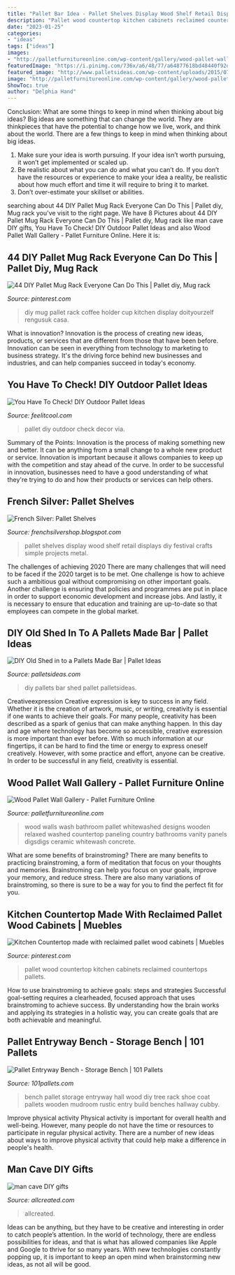 ```yaml
---
title: "Pallet Bar Idea - Pallet Shelves Display Wood Shelf Retail Displays Diy Festival Crafts Simple Projects Metal"
description: "Pallet wood countertop kitchen cabinets reclaimed countertops pallets"
date: "2023-01-25"
categories:
- "ideas"
tags: ["ideas"]
images:
- "http://palletfurnitureonline.com/wp-content/gallery/wood-pallet-wall-gallery/white-wash-wood-wall-designs.jpg"
featuredImage: "https://i.pinimg.com/736x/a6/48/77/a64877618bd48440f92d860eb15eb4f5.jpg"
featured_image: "http://www.palletsideas.com/wp-content/uploads/2015/07/DIY-Pallets-Made-Bar-1.jpg"
image: "http://palletfurnitureonline.com/wp-content/gallery/wood-pallet-wall-gallery/white-wash-wood-wall-designs.jpg"
ShowToc: true
author: "Delphia Hand"
---
```



Conclusion: What are some things to keep in mind when thinking about big ideas?
Big ideas are something that can change the world. They are thinkpieces that have the potential to change how we live, work, and think about the world. There are a few things to keep in mind when thinking about big ideas. 
1. Make sure your idea is worth pursuing. If your idea isn’t worth pursuing, it won’t get implemented or scaled up. 
2. Be realistic about what you can do and what you can’t do. If you don’t have the resources or experience to make your idea a reality, be realistic about how much effort and time it will require to bring it to market. 
3. Don’t over-estimate your skillset or abilities.

	

		
searching about 44 DIY Pallet Mug Rack Everyone Can Do This | Pallet diy, Mug rack you've visit to the right page. We have 8 Pictures about 44 DIY Pallet Mug Rack Everyone Can Do This | Pallet diy, Mug rack like man cave DIY gifts, You Have To Check! DIY Outdoor Pallet Ideas and also Wood Pallet Wall Gallery - Pallet Furniture Online. Here it is:
		
    
## 44 DIY Pallet Mug Rack Everyone Can Do This | Pallet Diy, Mug Rack

<img loading=lazy src="https://i.pinimg.com/736x/a6/48/77/a64877618bd48440f92d860eb15eb4f5.jpg" onerror="this.onerror=null;this.src='https://tse2.mm.bing.net/th?id=OIP.bedVkvUsnojIeeCS7JhydAHaNJ&amp;pid=15.1';" alt="44 DIY Pallet Mug Rack Everyone Can Do This | Pallet diy, Mug rack">

_Source: pinterest.com_

>diy mug pallet rack coffee holder cup kitchen display doityourzelf rengusuk casa. 

	

What is innovation?
Innovation is the process of creating new ideas, products, or services that are different from those that have been before. Innovation can be seen in everything from technology to marketing to business strategy. It's the driving force behind new businesses and industries, and can help companies succeed in today's economy.

    
## You Have To Check! DIY Outdoor Pallet Ideas

<img loading=lazy src="http://feelitcool.com/wp-content/uploads/2017/04/diy-pallet-outdoor-decor-ideas4.jpg" onerror="this.onerror=null;this.src='https://tse2.mm.bing.net/th?id=OIP.BbUnbAM4ObsHNVTLOXtk8QHaNK&amp;pid=15.1';" alt="You Have To Check! DIY Outdoor Pallet Ideas">

_Source: feelitcool.com_

>pallet diy outdoor check decor via. 

	

Summary of the Points:
Innovation is the process of making something new and better. It can be anything from a small change to a whole new product or service. Innovation is important because it allows companies to keep up with the competition and stay ahead of the curve. In order to be successful in innovation, businesses need to have a good understanding of what they're trying to do and how their products or services can help others.

    
## French Silver: Pallet Shelves

<img loading=lazy src="http://2.bp.blogspot.com/-SNnBYK7Q4cA/UvGb0e3fw5I/AAAAAAAABOY/8ZzyRwmXg1o/s1600/palletshelf.JPG" onerror="this.onerror=null;this.src='https://tse1.mm.bing.net/th?id=OIP.bQDyd6fYX9806HUAsjTcvwHaJ4&amp;pid=15.1';" alt="French Silver: Pallet Shelves">

_Source: frenchsilvershop.blogspot.com_

>pallet shelves display wood shelf retail displays diy festival crafts simple projects metal. 

	

The challenges of achieving 2020
There are many challenges that will need to be faced if the 2020 target is to be met. One challenge is how to achieve such a ambitious goal without compromising on other important goals. Another challenge is ensuring that policies and programmes are put in place in order to support economic development and increase jobs. And lastly, it is necessary to ensure that education and training are up-to-date so that employees can compete in the global market.

    
## DIY Old Shed In To A Pallets Made Bar | Pallet Ideas

<img loading=lazy src="http://www.palletsideas.com/wp-content/uploads/2015/07/DIY-Pallets-Made-Bar-1.jpg" onerror="this.onerror=null;this.src='https://tse4.mm.bing.net/th?id=OIP.mCVFXY3eq3z5fnmfdI1spQHaJ4&amp;pid=15.1';" alt="DIY Old Shed in to a Pallets Made Bar | Pallet Ideas">

_Source: palletsideas.com_

>diy pallets bar shed pallet palletsideas. 

	

Creativeexpression
Creative expression is key to success in any field. Whether it is the creation of artwork, music, or writing, creativity is essential if one wants to achieve their goals. For many people, creativity has been described as a spark of genius that can make anything happen. In this day and age where technology has become so accessible, creative expression is more important than ever before. With so much information at our fingertips, it can be hard to find the time or energy to express oneself creatively. However, with some practice and effort, anyone can be creative. In order to be successful in any field, creativity is essential.

    
## Wood Pallet Wall Gallery - Pallet Furniture Online

<img loading=lazy src="http://palletfurnitureonline.com/wp-content/gallery/wood-pallet-wall-gallery/white-wash-wood-wall-designs.jpg" onerror="this.onerror=null;this.src='https://tse1.mm.bing.net/th?id=OIP.g9vijs9OVM1G-7xexTwXZAHaJ4&amp;pid=15.1';" alt="Wood Pallet Wall Gallery - Pallet Furniture Online">

_Source: palletfurnitureonline.com_

>wood walls wash bathroom pallet whitewashed designs wooden relaxed washed countertop paneling country bathrooms vanity panels digsdigs ceramic whitewash concrete. 

	

What are some benefits of brainstroming?
There are many benefits to practicing brainstroming, a form of meditation that focus on your thoughts and memories. Brainstroming can help you focus on your goals, improve your memory, and reduce stress. There are also many variations of brainstroming, so there is sure to be a way for you to find the perfect fit for you.

    
## Kitchen Countertop Made With Reclaimed Pallet Wood Cabinets | Muebles

<img loading=lazy src="https://s-media-cache-ak0.pinimg.com/736x/dc/79/51/dc79518638e52a8aafbe22b481d694b5--wood-pallet-kitchen-cabinets-pallet-countertop-kitchen.jpg" onerror="this.onerror=null;this.src='https://tse1.mm.bing.net/th?id=OIP.NgIaSc2Cbl6qP1kzb6o5MQHaFj&amp;pid=15.1';" alt="Kitchen Countertop made with reclaimed pallet wood cabinets | Muebles">

_Source: pinterest.com_

>pallet wood countertop kitchen cabinets reclaimed countertops pallets. 

	

How to use brainstroming to achieve goals: steps and strategies
Successful goal-setting requires a clearheaded, focused approach that uses brainstroming to achieve success. By understanding how the brain works and applying its strategies in a holistic way, you can create goals that are both achievable and meaningful.

    
## Pallet Entryway Bench - Storage Bench | 101 Pallets

<img loading=lazy src="http://101pallets.com/wp-content/uploads/2014/04/pallet-entryway-bench-2.jpg" onerror="this.onerror=null;this.src='https://tse4.mm.bing.net/th?id=OIP.yK8bRGepTjJGK89RYiQfFwHaJ4&amp;pid=15.1';" alt="Pallet Entryway Bench - Storage Bench | 101 Pallets">

_Source: 101pallets.com_

>bench pallet storage entryway hall wood diy tree rack shoe coat pallets wooden mudroom rustic entry build benches hallway cubby. 

	

Improve physical activity
Physical activity is important for overall health and well-being. However, many people do not have the time or resources to participate in regular physical activity. There are a number of new ideas about ways to improve physical activity that could help make a difference in people's health.

    
## Man Cave DIY Gifts

<img loading=lazy src="https://www.allcreated.com/wp-content/uploads/2015/10/Man-Cave-Ideas-21-DIY-Decor-and-Furniture-Projects-12.jpg" onerror="this.onerror=null;this.src='https://tse3.mm.bing.net/th?id=OIP.HSAfVgihUENxCxW0Qd8AKQHaEK&amp;pid=15.1';" alt="man cave DIY gifts">

_Source: allcreated.com_

>allcreated. 

	

Ideas can be anything, but they have to be creative and interesting in order to catch people’s attention. In the world of technology, there are endless possibilities for ideas, and that is what has allowed companies like Apple and Google to thrive for so many years. With new technologies constantly popping up, it is important to keep an open mind when brainstorming new ideas, as not all will be good.

